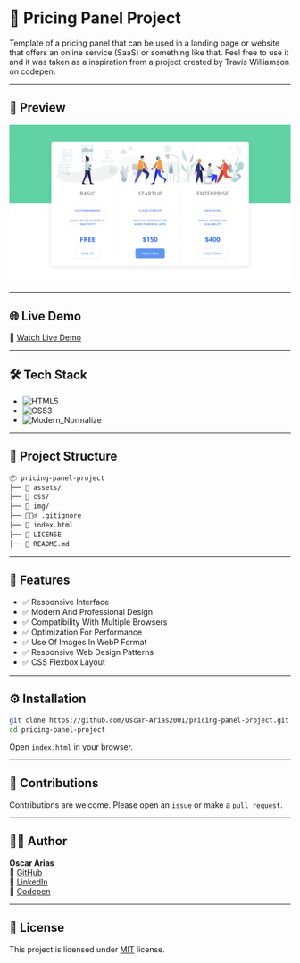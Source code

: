 # 👕 Pricing Panel Project

Template of a pricing panel that can be used in a landing page or website that offers an online service (SaaS) or something like that. Feel free to use it and it was taken as a inspiration from a project created by Travis Williamson on codepen.

---

## 📸 Preview

![Pricing-panel](./assets/pricing-panel.png)

---

## 🌐 Live Demo

🔗 [Watch Live Demo](https://frontendstorenic.netlify.app/)

---

## 🛠️ Tech Stack

- ![HTML5](https://img.shields.io/badge/HTML5-E34F26?style=flat&logo=html5&logoColor=white)
- ![CSS3](https://img.shields.io/badge/CSS3-1572B6?style=flat&logo=css&logoColor=white)
- ![Modern_Normalize](https://img.shields.io/badge/Modern_Normalize-E34F26?style=flat&logo=normalizedotcss&logoColor=white)

---

## 📁 Project Structure

```bash
📦 pricing-panel-project
├── 📁 assets/
├── 📁 css/
├── 📁 img/
├── 🙅🏻‍♂️ .gitignore
├── 📄 index.html
├── 🪪 LICENSE
├── 📖 README.md
```

---

## 📌 Features

- ✅ Responsive Interface
- ✅ Modern And Professional Design
- ✅ Compatibility With Multiple Browsers
- ✅ Optimization For Performance
- ✅ Use Of Images In WebP Format
- ✅ Responsive Web Design Patterns
- ✅ CSS Flexbox Layout

---

## ⚙️ Installation

```bash
git clone https://github.com/Oscar-Arias2001/pricing-panel-project.git
cd pricing-panel-project
```

Open `index.html` in your browser.

---

## 🤝 Contributions

Contributions are welcome. Please open an `issue` or make a `pull request`.

---

## 🧑‍💻 Author

**Oscar Arias**  
🐙 [GitHub](https://github.com/Oscar-Arias2001) </br>
🔗 [LinkedIn](https://www.linkedin.com/in/arias-oscar-8909b025b) </br>
🧸 [Codepen](https://codepen.io/Oscar-Arias-G-)

---

## 📄 License

This project is licensed under [MIT](LICENSE) license.
